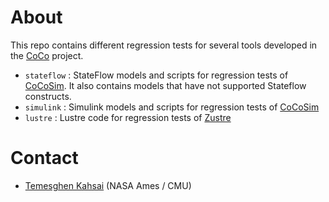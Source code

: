 # About

This repo contains different regression tests for several tools developed in the [CoCo](http://www.lememta.info/2014/07/01/CoCo-Verification-of-Flight-Critical-Systems/) project.

* `stateflow` : StateFlow models and scripts for regression tests of [CoCoSim](https://github.com/coco-team/cocoSim). It also contains models that have not supported Stateflow constructs.
* `simulink` : Simulink models and scripts for regression tests of [CoCoSim](https://github.com/coco-team/cocoSim)
* `lustre` : Lustre code for regression tests of [Zustre](https://github.com/coco-team/zustre)

# Contact 
* [Temesghen Kahsai](www.lememta.info) (NASA Ames / CMU)



